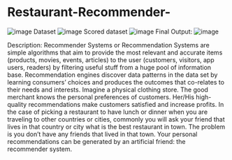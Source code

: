 # Restaurant-Recommender-
![image](https://user-images.githubusercontent.com/69858939/152300101-5fb42f79-260a-4d9d-b8f9-ccc10712e830.png)
Dataset
![image](https://user-images.githubusercontent.com/69858939/152300188-2f85516a-06d6-4c76-878d-dd3dedad836a.png)
Scored dataset
![image](https://user-images.githubusercontent.com/69858939/152300355-6a8592c6-905c-4b20-b18e-3d6a213a5ecc.png)
Final Output:
![image](https://user-images.githubusercontent.com/69858939/152302019-fd450c44-4df6-4056-9987-9841ac967ff4.png)

Description:
Recommender Systems or Recommendation Systems are simple algorithms that aim to provide the most relevant and accurate items (products, movies, events, articles) to the user (customers, visitors, app users, readers) by filtering useful stuff from a huge pool of information base. Recommendation engines discover data patterns in the data set by learning consumers’ choices and produces the outcomes that co-relates to their needs and interests.
Imagine a physical clothing store. The good merchant knows the personal preferences of customers. Her/His high-quality recommendations make customers satisfied and increase profits. In the case of picking a restaurant to have lunch or dinner when you are traveling to other countries or cities, commonly you will ask your friend that lives in that country or city what is the best restaurant in town. The problem is you don’t have any friends that lived in that town. Your personal recommendations can be generated by an artificial friend: the recommender system.
